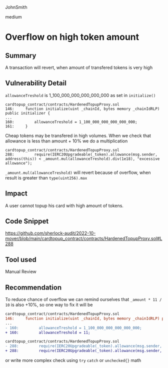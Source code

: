 JohnSmith

medium

# Overflow on high token amount

## Summary
A transaction will revert, when amount of transfered tokens is very high 
## Vulnerability Detail
`allowanceTreshold` is 1_100_000_000_000_000_000 as set in `initialize()`
```solidity
cardtopup_contract/contracts/HardenedTopupProxy.sol
146:     function initialize(uint _chainId, bytes memory _chainIdRLP) public initializer {
...
160:         allowanceTreshold = 1_100_000_000_000_000_000;
161:     }
```

Cheap tokens may be transfered in high volumes.
When we check that allowance is less than amount + 10% we do a multiplication
```solidity
cardtopup_contract/contracts/HardenedTopupProxy.sol
288:         require(IERC20Upgradeable(_token).allowance(msg.sender, address(this)) < _amount.mul(allowanceTreshold).div(1e18), "excessive allowance");
```

`_amount.mul(allowanceTreshold)` will revert because of overflow, when result is greater than `type(uint256).max`

## Impact
A user cannot topup his card with high amount of tokens.

## Code Snippet
https://github.com/sherlock-audit/2022-10-mover/blob/main/cardtopup_contract/contracts/HardenedTopupProxy.sol#L288

## Tool used

Manual Review

## Recommendation
To reduce chance of overflow we can remind ourselves that `_amount * 11 / 10` is also  +10%, so one way to fix it will be 
```diff
cardtopup_contract/contracts/HardenedTopupProxy.sol
146:     function initialize(uint _chainId, bytes memory _chainIdRLP) public initializer {
...
- 160:         allowanceTreshold = 1_100_000_000_000_000_000;
+ 160:         allowanceTreshold = 11;
```
```diff
cardtopup_contract/contracts/HardenedTopupProxy.sol
- 288:         require(IERC20Upgradeable(_token).allowance(msg.sender, address(this)) < _amount.mul(allowanceTreshold).div(1e18), "excessive allowance");
+ 288:         require(IERC20Upgradeable(_token).allowance(msg.sender, address(this)) < _amount.mul(allowanceTreshold).div(10), "excessive allowance");
```
or write more complex check using `try` `catch`  or `unchecked{}`  math
